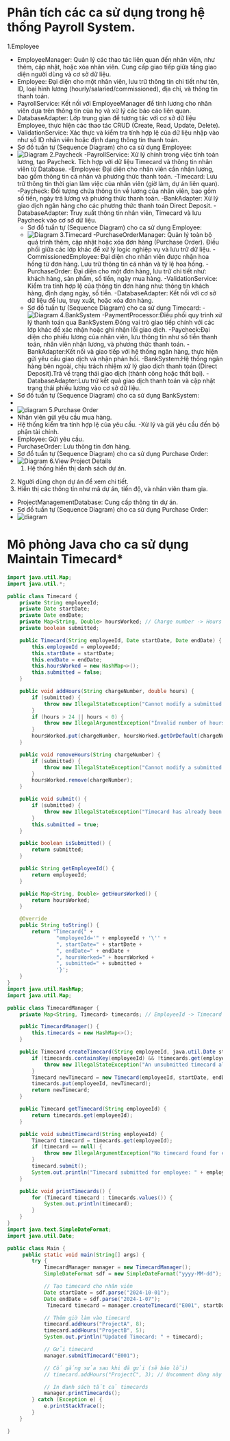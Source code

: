 # Phân tích các ca sử dụng trong hệ thống Payroll System.

1.Employee
- EmployeeManager:
    Quản lý các thao tác liên quan đến nhân viên, như thêm, cập nhật, hoặc xóa nhân viên.
    Cung cấp giao tiếp giữa tầng giao diện người dùng và cơ sở dữ liệu.
- Employee:
    Đại diện cho một nhân viên, lưu trữ thông tin chi tiết như tên, ID, loại hình lương (hourly/salaried/commissioned), địa chỉ, và thông tin thanh toán.
- PayrollService:
   Kết nối với EmployeeManager để tính lương cho nhân viên dựa trên thông tin của họ và xử lý các báo cáo liên quan.
- DatabaseAdapter:
   Lớp trung gian để tương tác với cơ sở dữ liệu Employee, thực hiện các thao tác CRUD (Create, Read, Update, Delete).
- ValidationService:
    Xác thực và kiểm tra tính hợp lệ của dữ liệu nhập vào như số ID nhân viên hoặc định dạng thông tin thanh toán.
- Sơ đồ tuần tự (Sequence Diagram) cho ca sử dụng Employee:
- ![Diagram](https://www.planttext.com/api/plantuml/png/T9B1JiGW48RlFCMa9pti2_HWTirwy61YDDdxB8m6CuK6Q3TzDWy-agyWfHJRjN8Wm_3D_3yJlZ-_zZwW2rt30cMm3gfd79nbXeDgjAa0_HI9Dc9QwXPDWEgXQTaEH4zey9rSmdAy1a_8Mc7GrhoIwxMaXEQilOAF6F2CdWuAsv2x7k_pQTj0OkQ34CagxEvcCpMWKlFr3ULWrBaL6HdfugU6VWeJSrLGADWj5Vhon1Vo7GU17FuaGVif9o2kXNHvNmtIKHJ-n-rOLjYr0KENCWAmvm-IOQqIuJIO-dTkurn8WU-a9E_VEkQX4iIUDfrhi-5zqVLnkeVPCiG66FiP9VPnYx_h1m00__y30000)
2.Paycheck
   -PayrollService:
      Xử lý chính trong việc tính toán lương, tạo Paycheck.
      Tích hợp với dữ liệu Timecard và thông tin nhân viên từ Database.
    -Employee:
      Đại diện cho nhân viên cần nhận lương, bao gồm thông tin cá nhân và phương thức thanh toán.
    -Timecard:
      Lưu trữ thông tin thời gian làm việc của nhân viên (giờ làm, dự án liên quan).
    -Paycheck:
      Đối tượng chứa thông tin về lương của nhân viên, bao gồm số tiền, ngày trả lương và phương thức thanh toán.
    -BankAdapter:
      Xử lý giao dịch ngân hàng cho các phương thức thanh toán Direct Deposit.
    -DatabaseAdapter:
      Truy xuất thông tin nhân viên, Timecard và lưu Paycheck vào cơ sở dữ liệu.
   - Sơ đồ tuần tự (Sequence Diagram) cho ca sử dụng Employee:
   - ![Diagram](https://www.planttext.com/api/plantuml/png/R9DHJiCm38RVUmfhJvq45wW46ctX2GJITW4lzLXOcaH9Dgbduu4ZSGNIfDcMZZvKTVpvzsz7_Vt-MLc7nXrxKI1poi1YFLX7FJH2iSC2qCQlGdkACwvHEbXyu62K46io9yueKDDtphNeS8kMdZhKZam0spfdddijr41HnGTvTiDxOcYwaDqqDpROdYQRASYH6kNXkliO5qKO2UuVa-iAp55EGvNBOZeTWRQku9DSCcbVbF6SduiyrzPmVor24_NAhIk4KXfsVgE4R0z9e03_tEgdCKlFBGCprqx4NC0NLC1GiAFmfjOeq0pbfeaYFfchs91loI4NTYwLDkZr37cn59TPrHre77gIxetSNdMnKKBpRkdqVVj5p0KGXSlhuG5QRdmQMjBAyeZDd8stLe4sYf6r4P_eCk-nF5UF9RcRBbOqIkwuwT5n9GDDmj9_JI_hq8PBTzv6x47ovYh6kxHukknjxcsiMVcN_zl-0000__y30000)
3.Timecard
   -PurchaseOrderManager:
     Quản lý toàn bộ quá trình thêm, cập nhật hoặc xóa đơn hàng (Purchase Order).
     Điều phối giữa các lớp khác để xử lý logic nghiệp vụ và lưu trữ dữ liệu.
   -CommissionedEmployee:
     Đại diện cho nhân viên được nhận hoa hồng từ đơn hàng.
     Lưu trữ thông tin cá nhân và tỷ lệ hoa hồng.
   -PurchaseOrder:
     Đại diện cho một đơn hàng, lưu trữ chi tiết như: khách hàng, sản phẩm, số tiền, ngày mua hàng.
   -ValidationService:
     Kiểm tra tính hợp lệ của thông tin đơn hàng như: thông tin khách hàng, định dạng ngày, số tiền.
   -DatabaseAdapter:
     Kết nối với cơ sở dữ liệu để lưu, truy xuất, hoặc xóa đơn hàng.
  - Sơ đồ tuần tự (Sequence Diagram) cho ca sử dụng Timecard:
-![Diagram](https://www.planttext.com/api/plantuml/png/V98zJiGm48LxdsAK2egzG0gqX51Gh1A1H3zh3s3a_CZZHDgpKN0ahe0T9r4SLhYmxD7ttfkn_FFrVMI7rWsD4IXTPo5xw9f6C-kk9GMFJM-w2r46oEj5z5wXfUwnTP3LWvKVo5HPHVQ4BRwJdV3vdDAlQBH2vzrVo8vQHkUvsktW4XsUlVMzmjxDhcNnJ_n4r9KGIwjmk5lwo45QGaU9uAOBUyYv5JCN96i_EOpn6F40RYKh1uTjqBWE-Kmy62VGk3z5q1nh0lpQXDVLqkesAa1rbUOaerJdJv9kRrOMEJ2Ekwcl26D2MQG9F4X9pAch1vRtpI6RFEQ6rI9u6uovP88CqzN1TNjbzDJtAI8mlG5u0_H-hH97luNl-Wi00F__0m00)
4.BankSystem
-PaymentProcessor:Điều phối quy trình xử lý thanh toán qua BankSystem.Đóng vai trò giao tiếp chính với các lớp khác để xác nhận hoặc ghi nhận lỗi giao dịch.
-Paycheck:Đại diện cho phiếu lương của nhân viên, lưu thông tin như số tiền thanh toán, nhân viên nhận lương, và phương thức thanh toán.
-BankAdapter:Kết nối và giao tiếp với hệ thống ngân hàng, thực hiện gửi yêu cầu giao dịch và nhận phản hồi.
-BankSystem:Hệ thống ngân hàng bên ngoài, chịu trách nhiệm xử lý giao dịch thanh toán (Direct Deposit).Trả về trạng thái giao dịch (thành công hoặc thất bại).
-DatabaseAdapter:Lưu trữ kết quả giao dịch thanh toán và cập nhật trạng thái phiếu lương vào cơ sở dữ liệu.
- Sơ đồ tuần tự (Sequence Diagram) cho ca sử dụng BankSystem:
- 
- ![diagram](https://www.planttext.com/api/plantuml/png/d9DHQiCm38RVVGgHfnRQ2mGskX0AUolBBg0v2WjrxCoM1ptR7dQaNM59xQH94nZC3y4oto_zKkoVh--3OxJi6oLGih6GdF1YZL85sSzQKWBe81w9jYDhMRUe-SerfFbaZIJdZ0ta4CtP3FNvgSIMAM2JU0aM5yVKZDmSo97n3HrDi-NPmfby9taUl5y38M8Ni7-ysKoX3TlOpQQD-5QCJ2-O64x1aIuZ_q8VdjnKDY47uLZarQ9stPXhepSefV6QdtLbTe1DlmzYsD_NuvkiO6JlvaNc_InXLBmyXGTmNlOY0TsQDPjdAVYsHAPXU44pThdhProNoVQgpRDx3q5ShEVlqV0dql4IGMGhhn91oj6guGfhvItzp_2n4zDVbe_h5LOjnuIYkmpYq7tw9_GB003__mC0)
5.Purchase Order
- Nhân viên gửi yêu cầu mua hàng.
- Hệ thống kiểm tra tính hợp lệ của yêu cầu.
-Xử lý và gửi yêu cầu đến bộ phận tài chính.
- Employee: Gửi yêu cầu.
- PurchaseOrder: Lưu thông tin đơn hàng.
- Sơ đồ tuần tự (Sequence Diagram) cho ca sử dụng Purchase Order:
- ![Diagram](https://planttext.com/api/plantuml/png/UhzxlqDnIM9HIMbk3bTYSab-aO9hRa5EVcLgAbS1K3WpERCWCQz48Q2qA3aZiJZLloWbjSWbiIGn2SZXueAfLT2rmwv4mKf1oRaeDR4aLQ40Ag-G3rAWn8LTFJw3WXFBC8qXoWcX1IcOJb00Uhoaj9WSbuGK9IPdOpZ58JKl1HIEN000003__mC0)
6.View Project Details
  1. Hệ thống hiển thị danh sách dự án.
2. Người dùng chọn dự án để xem chi tiết.
3. Hiển thị các thông tin như mã dự án, tiến độ, và nhân viên tham gia.
- ProjectManagementDatabase: Cung cấp thông tin dự án.
- Sơ đồ tuần tự (Sequence Diagram) cho ca sử dụng Purchase Order:
- ![diagram](https://www.planttext.com/api/plantuml/png/UhzxlsjkGKv-PMggWgwTGa1HVbPgSeblObvYUcfkQbw9Is99Ob9YSQg2bK9GQc5fQd69GW54ZK9AQabYPaun5suzG0FXXbif1AVcfS0rvsGMbm00003__mC0)
# Mô phỏng Java cho ca sử dụng Maintain Timecard*

```java
import java.util.Map;
import java.util.*;

public class Timecard {
    private String employeeId;
    private Date startDate;
    private Date endDate;
    private Map<String, Double> hoursWorked; // Charge number -> Hours worked
    private boolean submitted;

    public Timecard(String employeeId, Date startDate, Date endDate) {
        this.employeeId = employeeId;
        this.startDate = startDate;
        this.endDate = endDate;
        this.hoursWorked = new HashMap<>();
        this.submitted = false;
    }

    public void addHours(String chargeNumber, double hours) {
        if (submitted) {
            throw new IllegalStateException("Cannot modify a submitted timecard.");
        }
        if (hours > 24 || hours < 0) {
            throw new IllegalArgumentException("Invalid number of hours. Must be between 0 and 24.");
        }
        hoursWorked.put(chargeNumber, hoursWorked.getOrDefault(chargeNumber, 0.0) + hours);
    }

    public void removeHours(String chargeNumber) {
        if (submitted) {
            throw new IllegalStateException("Cannot modify a submitted timecard.");
        }
        hoursWorked.remove(chargeNumber);
    }

    public void submit() {
        if (submitted) {
            throw new IllegalStateException("Timecard has already been submitted.");
        }
        this.submitted = true;
    }

    public boolean isSubmitted() {
        return submitted;
    }

    public String getEmployeeId() {
        return employeeId;
    }

    public Map<String, Double> getHoursWorked() {
        return hoursWorked;
    }

    @Override
    public String toString() {
        return "Timecard{" +
                "employeeId='" + employeeId + '\'' +
                ", startDate=" + startDate +
                ", endDate=" + endDate +
                ", hoursWorked=" + hoursWorked +
                ", submitted=" + submitted +
                '}';
    }
}
import java.util.HashMap;
import java.util.Map;

public class TimecardManager {
    private Map<String, Timecard> timecards; // EmployeeId -> Timecard

    public TimecardManager() {
        this.timecards = new HashMap<>();
    }

    public Timecard createTimecard(String employeeId, java.util.Date startDate, java.util.Date endDate) {
        if (timecards.containsKey(employeeId) && !timecards.get(employeeId).isSubmitted()) {
            throw new IllegalStateException("An unsubmitted timecard already exists for this employee.");
        }
        Timecard newTimecard = new Timecard(employeeId, startDate, endDate);
        timecards.put(employeeId, newTimecard);
        return newTimecard;
    }

    public Timecard getTimecard(String employeeId) {
        return timecards.get(employeeId);
    }

    public void submitTimecard(String employeeId) {
        Timecard timecard = timecards.get(employeeId);
        if (timecard == null) {
            throw new IllegalArgumentException("No timecard found for employee: " + employeeId);
        }
        timecard.submit();
        System.out.println("Timecard submitted for employee: " + employeeId);
    }

    public void printTimecards() {
        for (Timecard timecard : timecards.values()) {
            System.out.println(timecard);
        }
    }
}
import java.text.SimpleDateFormat;
import java.util.Date;

public class Main {
     public static void main(String[] args) {
        try {
            TimecardManager manager = new TimecardManager();
            SimpleDateFormat sdf = new SimpleDateFormat("yyyy-MM-dd");

            // Tạo timecard cho nhân viên
            Date startDate = sdf.parse("2024-10-01");
            Date endDate = sdf.parse("2024-1-07");
             Timecard timecard = manager.createTimecard("E001", startDate, endDate);

            // Thêm giờ làm vào timecard
            timecard.addHours("ProjectA", 8);
            timecard.addHours("ProjectB", 5);
            System.out.println("Updated Timecard: " + timecard);

            // Gửi timecard
            manager.submitTimecard("E001");

            // Cố gắng sửa sau khi đã gửi (sẽ báo lỗi)
            // timecard.addHours("ProjectC", 3); // Uncomment dòng này để kiểm tra lỗi

            // In danh sách tất cả timecards
            manager.printTimecards();
        } catch (Exception e) {
            e.printStackTrace();
        }
    }

}




   
      
